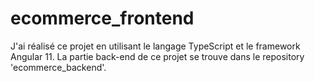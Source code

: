# ecommerce_frontend
J'ai réalisé ce projet en utilisant le langage TypeScript et le framework Angular 11. La partie back-end de ce projet se trouve dans le repository 'ecommerce_backend'.
